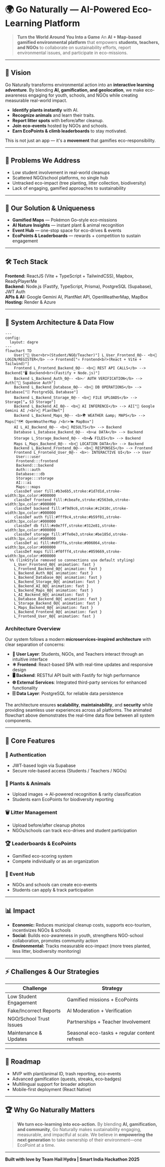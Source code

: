 # 🌍 Go Naturally — AI-Powered Eco-Learning Platform

> **Turn the World Around You Into a Game**
> An **AI + Map-based gamified environmental platform** that empowers **students, teachers, and NGOs** to collaborate on sustainability efforts, report environmental issues, and participate in eco-missions.

---

## 🚀 Vision

Go Naturally transforms environmental action into an **interactive learning adventure**. By blending **AI, gamification, and geolocation**, we make eco-awareness engaging for youth, schools, and NGOs while creating measurable real-world impact.

* **Identify plants instantly** with AI.
* **Recognize animals** and learn their traits.
* **Report litter spots** with before/after cleanup.
* **Join eco-events** hosted by NGOs and schools.
* **Earn EcoPoints & climb leaderboards** to stay motivated.

This is not just an app — it's a **movement** that gamifies eco-responsibility.

---

## 🎯 Problems We Address

* Low student involvement in real-world cleanups
* Scattered NGO/school platforms, no single hub
* Untracked eco-impact (tree planting, litter collection, biodiversity)
* Lack of engaging, gamified approaches to sustainability

---

## 🌟 Our Solution & Uniqueness

* **Gamified Maps** — Pokémon Go–style eco-missions
* **AI Nature Insights** — instant plant & animal recognition
* **Event Hub** — one-stop space for eco-drives & events
* **EcoPoints & Leaderboards** — rewards + competition to sustain engagement

---

## 🛠️ Tech Stack

**Frontend:** ReactJS (Vite + TypeScript + TailwindCSS), Mapbox, ReadyPlayerMe  
**Backend:** Node.js (Fastify, TypeScript, Prisma), PostgreSQL (Supabase), JWT Auth  
**APIs & AI:** Google Gemini AI, PlantNet API, OpenWeatherMap, MapBox  
**Hosting:** Render & Azure

---

## 🔄 System Architecture & Data Flow

```mermaid
---
config:
  layout: dagre
---
flowchart TD
    User["👥 User<br>(Student/NGO/Teacher)"] L_User_Frontend_0@-- <b>🔑 LOGIN/REGISTER</b> --> Frontend["⚛️ Frontend<br>(React + Vite + Tailwind)"]
    Frontend L_Frontend_Backend_0@-- <b>📡 REST API CALLS</b> --> Backend["🖥️ Backend<br>(Fastify + Node.js)"]
    Backend L_Backend_Auth_0@-- <b>✅ AUTH VERIFICATION</b> --> Auth["🔐 Supabase Auth"]
    Backend L_Backend_Database_0@-- <b>💾 DB OPERATIONS</b> --> Database["🗄️ PostgreSQL Database"]
    Backend L_Backend_Storage_0@-- <b>📁 FILE UPLOADS</b> --> Storage["☁️ S3 Storage"]
    Backend L_Backend_AI_0@-- <b>🧠 AI INFERENCE</b> --> AI["🤖 Google Gemini AI /<br>🌿 PlantNet"]
    Backend L_Backend_Maps_0@-- <b>🌍 WEATHER &amp; MAPS</b> --> Maps["🗺️ OpenWeatherMap /<br>🌤️ MapBox"]
    AI L_AI_Backend_0@-- <b>🔄 RESULTS</b> --> Backend
    Database L_Database_Backend_0@-- <b>📊 DATA</b> --> Backend
    Storage L_Storage_Backend_0@-- <b>📤 FILES</b> --> Backend
    Maps L_Maps_Backend_0@-- <b>📍 LOCATION DATA</b> --> Backend
    Backend L_Backend_Frontend_0@-- <b>📨 RESPONSES</b> --> Frontend
    Frontend L_Frontend_User_0@-- <b>✨ INTERACTIVE UI</b> --> User
     User:::user
     Frontend:::frontend
     Backend:::backend
     Auth:::auth
     Database:::db
     Storage:::storage
     AI:::ai
     Maps:::maps
    classDef user fill:#b3e6b5,stroke:#1d7d1d,stroke-width:3px,color:#000000
    classDef frontend fill:#cbeafe,stroke:#2563eb,stroke-width:3px,color:#000000
    classDef backend fill:#f9d9c6,stroke:#c2410c,stroke-width:3px,color:#000000
    classDef auth fill:#fff9c4,stroke:#b59f01,stroke-width:3px,color:#000000
    classDef db fill:#e0e7ff,stroke:#312e81,stroke-width:3px,color:#000000
    classDef storage fill:#ffe0e3,stroke:#be185d,stroke-width:3px,color:#000000
    classDef ai fill:#e0f7fa,stroke:#006064,stroke-width:3px,color:#000000
    classDef maps fill:#f0fff4,stroke:#059669,stroke-width:3px,color:#000000
  %% (linkStyle removed so connections use default styling)
    L_User_Frontend_0@{ animation: fast } 
    L_Frontend_Backend_0@{ animation: fast } 
    L_Backend_Auth_0@{ animation: fast } 
    L_Backend_Database_0@{ animation: fast } 
    L_Backend_Storage_0@{ animation: fast } 
    L_Backend_AI_0@{ animation: fast } 
    L_Backend_Maps_0@{ animation: fast } 
    L_AI_Backend_0@{ animation: fast } 
    L_Database_Backend_0@{ animation: fast } 
    L_Storage_Backend_0@{ animation: fast } 
    L_Maps_Backend_0@{ animation: fast } 
    L_Backend_Frontend_0@{ animation: fast } 
    L_Frontend_User_0@{ animation: fast }

```

### Architecture Overview

Our system follows a modern **microservices-inspired architecture** with clear separation of concerns:

- **👥 User Layer**: Students, NGOs, and Teachers interact through an intuitive interface
- **⚛️ Frontend**: React-based SPA with real-time updates and responsive design
- **🖥️ Backend**: RESTful API built with Fastify for high performance
- **🌐 External Services**: Integrated third-party services for enhanced functionality
- **🗄️ Data Layer**: PostgreSQL for reliable data persistence

The architecture ensures **scalability**, **maintainability**, and **security** while providing seamless user experiences across all platforms. The animated flowchart above demonstrates the real-time data flow between all system components.

---

## 📱 Core Features

### 🔐 Authentication

* JWT-based login via Supabase
* Secure role-based access (Students / Teachers / NGOs)

### 🌱 Plants & Animals

* Upload images → AI-powered recognition & rarity classification
* Students earn EcoPoints for biodiversity reporting

### 🗑 Litter Management

* Upload before/after cleanup photos
* NGOs/schools can track eco-drives and student participation

### 🏆 Leaderboards & EcoPoints

* Gamified eco-scoring system
* Compete individually or as an organization

### 🎉 Event Hub

* NGOs and schools can create eco-events
* Students can apply & track participation

---

## 📊 Impact

* **Economic:** Reduces municipal cleanup costs, supports eco-tourism, incentivizes NGOs & schools
* **Social:** Builds eco-awareness in youth, strengthens NGO-school collaboration, promotes community action
* **Environmental:** Tracks measurable eco-impact (more trees planted, less litter, biodiversity monitoring)

---

## ⚡ Challenges & Our Strategies

| Challenge               | Strategy                                     |
| ----------------------- | -------------------------------------------- |
| Low Student Engagement  | Gamified missions + EcoPoints                |
| Fake/Incorrect Reports  | AI Moderation + Verification                 |
| NGO/School Trust Issues | Partnerships + Teacher Involvement           |
| Maintenance & Updates   | Seasonal eco-tasks + regular content refresh |

---

## 🧭 Roadmap

* MVP with plant/animal ID, trash reporting, eco-events
* Advanced gamification (quests, streaks, eco-badges)
* Multilingual support for broader adoption
* Mobile-first deployment (React Native)

---

## 🏆 Why Go Naturally Matters

> **We turn eco-learning into eco-action.**
> By blending **AI, gamification, and community**, Go Naturally makes sustainability engaging, measurable, and impactful at scale.
> We believe in **empowering the next generation** to take ownership of their environment—one EcoPoint at a time.

---

**Built with love by Team Hail Hydra | Smart India Hackathon 2025**
